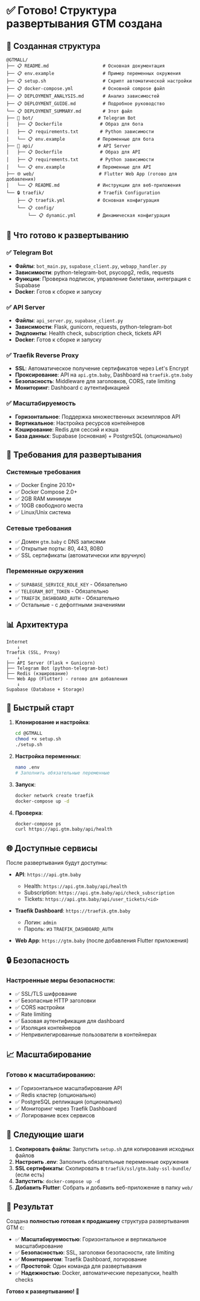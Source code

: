 # ✅ Готово! Структура развертывания GTM создана

## 📁 Созданная структура

```
@GTMALL/
├── 📋 README.md                    # Основная документация
├── 📋 env.example                  # Пример переменных окружения
├── 📋 setup.sh                     # Скрипт автоматической настройки
├── 📋 docker-compose.yml           # Основной compose файл
├── 📋 DEPLOYMENT_ANALYSIS.md       # Анализ зависимостей
├── 📋 DEPLOYMENT_GUIDE.md          # Подробное руководство
└── 📋 DEPLOYMENT_SUMMARY.md        # Этот файл
├── 🤖 bot/                        # Telegram Bot
│   ├── 📋 Dockerfile              # Образ для бота
│   ├── 📋 requirements.txt        # Python зависимости
│   └── 📋 env.example            # Переменные для бота
├── 🔌 api/                        # API Server
│   ├── 📋 Dockerfile              # Образ для API
│   ├── 📋 requirements.txt        # Python зависимости
│   └── 📋 env.example            # Переменные для API
├── 🌐 web/                        # Flutter Web App (готово для добавления)
│   └── 📋 README.md              # Инструкции для веб-приложения
└── 🔒 traefik/                    # Traefik Configuration
    ├── 📋 traefik.yml            # Основная конфигурация
    └── 📋 config/
        └── 📋 dynamic.yml        # Динамическая конфигурация
```

## 🚀 Что готово к развертыванию

### ✅ Telegram Bot
- **Файлы**: `bot_main.py`, `supabase_client.py`, `webapp_handler.py`
- **Зависимости**: python-telegram-bot, psycopg2, redis, requests
- **Функции**: Проверка подписок, управление билетами, интеграция с Supabase
- **Docker**: Готов к сборке и запуску

### ✅ API Server
- **Файлы**: `api_server.py`, `supabase_client.py`
- **Зависимости**: Flask, gunicorn, requests, python-telegram-bot
- **Эндпоинты**: Health check, subscription check, tickets API
- **Docker**: Готов к сборке и запуску

### ✅ Traefik Reverse Proxy
- **SSL**: Автоматическое получение сертификатов через Let's Encrypt
- **Проксирование**: API на `api.gtm.baby`, Dashboard на `traefik.gtm.baby`
- **Безопасность**: Middleware для заголовков, CORS, rate limiting
- **Мониторинг**: Dashboard с аутентификацией

### ✅ Масштабируемость
- **Горизонтальное**: Поддержка множественных экземпляров API
- **Вертикальное**: Настройка ресурсов контейнеров
- **Кэширование**: Redis для сессий и кэша
- **База данных**: Supabase (основная) + PostgreSQL (опционально)

## 🔧 Требования для развертывания

### Системные требования
- ✅ Docker Engine 20.10+
- ✅ Docker Compose 2.0+
- ✅ 2GB RAM минимум
- ✅ 10GB свободного места
- ✅ Linux/Unix система

### Сетевые требования
- ✅ Домен `gtm.baby` с DNS записями
- ✅ Открытые порты: 80, 443, 8080
- ✅ SSL сертификаты (автоматически или вручную)

### Переменные окружения
- ✅ `SUPABASE_SERVICE_ROLE_KEY` - Обязательно
- ✅ `TELEGRAM_BOT_TOKEN` - Обязательно
- ✅ `TRAEFIK_DASHBOARD_AUTH` - Обязательно
- ✅ Остальные - с дефолтными значениями

## 📊 Архитектура

```
Internet
    ↓
Traefik (SSL, Proxy)
    ↓
├── API Server (Flask + Gunicorn)
├── Telegram Bot (python-telegram-bot)
├── Redis (кэширование)
└── Web App (Flutter) - готово для добавления
    ↓
Supabase (Database + Storage)
```

## 🚀 Быстрый старт

1. **Клонирование и настройка**:
   ```bash
   cd @GTMALL
   chmod +x setup.sh
   ./setup.sh
   ```

2. **Настройка переменных**:
   ```bash
   nano .env
   # Заполнить обязательные переменные
   ```

3. **Запуск**:
   ```bash
   docker network create traefik
   docker-compose up -d
   ```

4. **Проверка**:
   ```bash
   docker-compose ps
   curl https://api.gtm.baby/api/health
   ```

## 🌐 Доступные сервисы

После развертывания будут доступны:

- **API**: `https://api.gtm.baby`
  - Health: `https://api.gtm.baby/api/health`
  - Subscription: `https://api.gtm.baby/api/check_subscription`
  - Tickets: `https://api.gtm.baby/api/user_tickets/<id>`

- **Traefik Dashboard**: `https://traefik.gtm.baby`
  - Логин: `admin`
  - Пароль: из `TRAEFIK_DASHBOARD_AUTH`

- **Web App**: `https://gtm.baby` (после добавления Flutter приложения)

## 🔒 Безопасность

### Настроенные меры безопасности:
- ✅ SSL/TLS шифрование
- ✅ Безопасные HTTP заголовки
- ✅ CORS настройки
- ✅ Rate limiting
- ✅ Базовая аутентификация для dashboard
- ✅ Изоляция контейнеров
- ✅ Непривилегированные пользователи в контейнерах

## 📈 Масштабирование

### Готово к масштабированию:
- ✅ Горизонтальное масштабирование API
- ✅ Redis кластер (опционально)
- ✅ PostgreSQL репликация (опционально)
- ✅ Мониторинг через Traefik Dashboard
- ✅ Логирование всех сервисов

## 📝 Следующие шаги

1. **Скопировать файлы**: Запустить `setup.sh` для копирования исходных файлов
2. **Настроить .env**: Заполнить обязательные переменные окружения
3. **SSL сертификаты**: Скопировать в `traefik/ssl/gtm.baby-ssl-bundle/` (если есть)
4. **Запустить**: `docker-compose up -d`
5. **Добавить Flutter**: Собрать и добавить веб-приложение в папку `web/`

## 🎯 Результат

Создана **полностью готовая к продакшену** структура развертывания GTM с:

- ✅ **Масштабируемостью**: Горизонтальное и вертикальное масштабирование
- ✅ **Безопасностью**: SSL, заголовки безопасности, rate limiting
- ✅ **Мониторингом**: Traefik Dashboard, логирование
- ✅ **Простотой**: Один команда для развертывания
- ✅ **Надежностью**: Docker, автоматические перезапуски, health checks

**Готово к развертыванию! 🚀** 